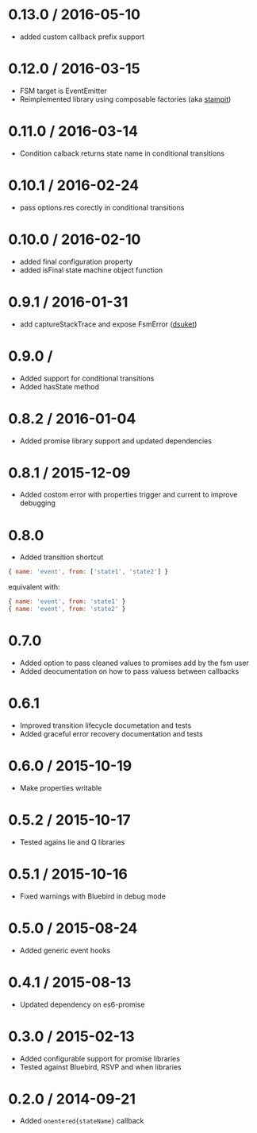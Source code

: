 # 0.13.0 / 2016-05-10

* added custom callback prefix support

# 0.12.0 / 2016-03-15

* FSM target is EventEmitter
* Reimplemented library using composable factories (aka [stampit](https://github.com/stampit-org/stampit))

# 0.11.0 / 2016-03-14

* Condition calback returns state name in conditional transitions

# 0.10.1 / 2016-02-24

* pass options.res corectly in conditional transitions 

# 0.10.0 / 2016-02-10

* added final configuration property
* added isFinal state machine object function

# 0.9.1 / 2016-01-31

* add captureStackTrace and expose FsmError ([dsuket](https://github.com/dsuket))

# 0.9.0 /

* Added support for conditional transitions
* Added hasState method

# 0.8.2 / 2016-01-04

* Added promise library support and updated dependencies

# 0.8.1 / 2015-12-09

* Added costom error with properties trigger and current to improve debugging

# 0.8.0

* Added transition shortcut

```javascript
{ name: 'event', from: ['state1', 'state2'] }
```

equivalent with:

```javascript
{ name: 'event', from: 'state1' }
{ name: 'event', from: 'state2' }
```

# 0.7.0

* Added option to pass cleaned values to promises add by the fsm user
* Added deocumentation on how to pass valuess between callbacks

# 0.6.1

* Improved transition lifecycle documetation and tests
* Added graceful error recovery documentation and tests

# 0.6.0 / 2015-10-19

* Make properties writable

# 0.5.2 / 2015-10-17

* Tested agains lie and Q libraries

# 0.5.1 / 2015-10-16

* Fixed warnings with Bluebird in debug mode

# 0.5.0 / 2015-08-24

* Added generic event hooks

# 0.4.1 / 2015-08-13

* Updated dependency on es6-promise

# 0.3.0 / 2015-02-13

* Added configurable support for promise libraries
* Tested against Bluebird, RSVP and when libraries

# 0.2.0 / 2014-09-21

* Added ```onentered{stateName}``` callback
